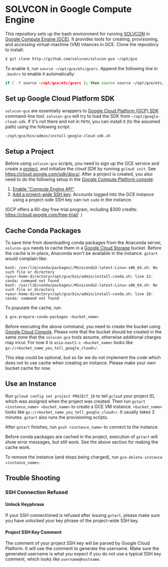 # SOLVCON in Google Compute Engine

This repository sets up the bash environment for running [SOLVCON](http://solvcon.net/) in [Google Compute Engine (GCE)](https://cloud.google.com/compute/).  It provides tools for creating, provisioning, and accessing virtual-machine (VM) intances in GCE.  Clone the repository to install:

```bash
$ git clone http://github.com/solvcon/solvcon-gce ~/opt/gce
```

To enable it, run `source ~/opt/gce/etc/gcerc`.  Append the following line in ``.bashrc`` to enable it automatically:

```bash
if [ -f source ~/opt/gce/etc/gcerc ]; then source source ~/opt/gce/etc/gcerc; fi
```

## Set up Google Cloud Platform SDK

`solvcon-gce` are essentially wrappers to [Google Cloud Platform (GCP) SDK](https://cloud.google.com/sdk/) command-line tool.  `solvcon-gce` will try to load the SDK from `~/opt/google-cloud-sdk`.  If it's not there and not in `PATH`, you can install it (to the assumed path) using the following script:

```bash
~/opt/gce/bin/admin/install-google-cloud-sdk.sh
```

## Setup a Project

Before using `solvcon-gce` scripts, you need to sign up the GCE service and create a [project](https://cloud.google.com/compute/docs/projects), and initialize the cloud SDK by running `gcloud init`.  See https://cloud.google.com/sdk/docs/.  After a project is created, you also need to do the following setup in the [Google Compute Platform console](https://console.cloud.google.com):

1. [Enable "Compute Engine API"](https://console.cloud.google.com/apis/).
2. [Add a project-wide SSH key](https://console.cloud.google.com/compute/metadata/sshKeys).  Accounts logged into the GCE instance using a project-side SSH key can run `sudo` in the instance.

(GCP offers a 60-day free-trial program, including $300 credits: https://cloud.google.com/free-trial/ .)

## Cache Conda Packages

To save time from downloading conda packages from the Anaconda server, `solvcon-gce` needs to cache them in a [Google Cloud Storage](https://cloud.google.com/storage) bucket.  Before the cache is in-place, Anaconda won't be available in the instance.  `gstart` would complain like:

```
bash: /var/lib/conda/packages//Miniconda3-latest-Linux-x86_64.sh: No such file or directory
<your-home-directory>/opt/gce/bin/admin/install-conda.sh: line 12: conda: command not found
bash: /var/lib/conda/packages//Miniconda2-latest-Linux-x86_64.sh: No such file or directory
<your-home-directory>/opt/gce/bin/admin/install-conda.sh: line 18: conda: command not found
```

To populate the cache, run:

```bash
$ gce-prepare-conda-packages <bucket_name>
```

Before executing the above command, you need to create the bucket using [Google Cloud Console](https://console.cloud.google.com).  Please note that the bucket should be created in the same zone that the `solvcon-gce` tools assume, otherwise additional charges may incur.  For now it is `asia-east1-c`. `<bucket_name>` looks like `gs://<bucket_name_you_tell_google_cloud>/`.

This step could be optional, but so far we do not implement the code which does not to use cache when creating an instance. Please make your own bucket cache for now.

## Use an Instance

Run `gcloud config set project PROJECT_ID` to tell `gcloud` your project ID, which was assigned when the project was created.  Then run `gstart <instance_name> <bucket_name>` to create a GCE VM instance. `<bucket_name>` looks like `gs://<bucket_name_you_tell_google_cloud>/`. It usually takes 2 minutes.  `gstart` also runs the provisioning scripts.

After `gstart` finishes, run `gssh <instance_name>` to connect to the instance.

Before conda packages are cached in the project, execution of `gstart` will show error messages, but still work.  See the above section for making the cache work.

To remove the instance (and stops being charged), run `gce-delete-instance <instance_name>`.

## Trouble Shooting

### SSH Connection Refused

#### Unlock Keyphrase

If your SSH connectioned is refused after issuing `gstart`, please make sure you have unlocked your key phrase of the project-wide SSH key.

#### Project SSH Key Comment

The comment of your project SSH key will be parsed by Google Cloud Platform. It will use the comment to generate the username. Make sure the generated username is what you expect if you do not use a typical SSH key comment, which looks like `username@hostname`.
